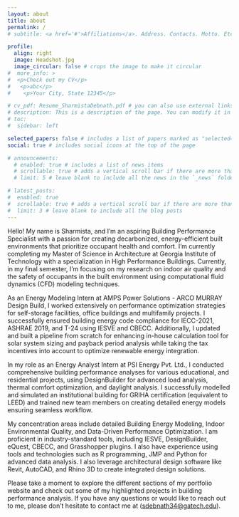 ```yaml
---
layout: about
title: about
permalink: /
# subtitle: <a href='#'>Affiliations</a>. Address. Contacts. Motto. Etc.

profile:
  align: right
  image: Headshot.jpg
  image_circular: false # crops the image to make it circular
#  more_info: >
#  <p>Check out my CV</p>
#   <p>abc</p>
#    <p>Your City, State 12345</p>

# cv_pdf: Resume_SharmistaDebnath.pdf # you can also use external links here
# description: This is a description of the page. You can modify it in '_pages/cv.md'. You can also change or remove the top pdf download button.
# toc:
#  sidebar: left

selected_papers: false # includes a list of papers marked as "selected={true}"
social: true # includes social icons at the top of the page

# announcements:
  # enabled: true # includes a list of news items
  # scrollable: true # adds a vertical scroll bar if there are more than 3 news items
  # limit: 5 # leave blank to include all the news in the `_news` folder

# latest_posts:
#  enabled: true
#  scrollable: true # adds a vertical scroll bar if there are more than 3 new posts items
#  limit: 3 # leave blank to include all the blog posts
---
```


<style>
  .post article{
    text-align: justify;
    color: #6666666
  }
  
  .content-wrapper {
    overflow: hidden;
  }
  
  .profile.float-right {
    margin-left: 1.5rem;
    margin-bottom: 1rem;
  }
  
  @media (max-width: 700px) {
    .profile {
      float: none !important;
      width: 100% !important;
      margin: 0 0 1rem 0 !important;
      text-align: center;
    }
  }
</style>

Hello! My name is Sharmista, and I’m an aspiring Building Performance Specialist with a passion for creating decarbonized, energy-efficient built environments that prioritize occupant health and comfort. I’m currently completing my Master of Science in Architecture at Georgia Institute of Technology with a specialization in High Performance Buildings. Currently, in my final semester, I’m focusing on my research on  indoor air quality and the safety of occupants in the built environment using computational fluid dynamics (CFD) modeling techniques.

As an Energy Modeling Intern at AMPS Power Solutions - ARCO MURRAY Design Build, I worked extensively on performance optimization strategies for self-storage facilities, office buildings and multifamily projects. I successfully ensured building energy code compliance for IECC-2021, ASHRAE 2019, and T-24 using IESVE and CBECC. Additionally, I updated and built a pipeline from scratch for enhancing in-house calculation tool for solar system sizing and payback period analysis while taking the tax incentives into account to optimize renewable energy integration. 

In my role as an Energy Analyst Intern at PSI Energy Pvt. Ltd., I conducted comprehensive building performance analyses for various educational, and residential projects, using DesignBuilder for advanced load analysis, thermal comfort optimization, and daylight analysis. I successfully modelled and simulated an institutional building for GRIHA certification (equivalent to LEED) and trained new team members on creating detailed energy models ensuring seamless workflow.

My concentration areas include detailed Building Energy Modeling, Indoor Environmental Quality, and Data-Driven Performance Optimization. I am proficient in industry-standard tools, including IESVE, DesignBuilder, eQuest, CBECC, and Grasshopper plugins. I also have experience using tools and technologies such as R programming, JMP and Python for advanced data analysis.  I also leverage architectural design software like Revit, AutoCAD, and Rhino 3D to create integrated design solutions.

Please take a moment to explore the different sections of my portfolio website and check out some of my highlighted projects in building performance analysis. If you have any questions or would like to reach out to me, please don’t hesitate to contact me at (sdebnath34@gatech.edu). 

